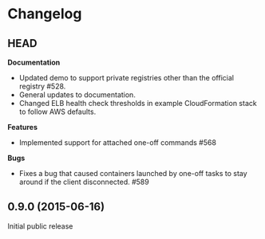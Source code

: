 # Changelog

## HEAD

**Documentation**

* Updated demo to support private registries other than the official registry #528.
* General updates to documentation.
* Changed ELB health check thresholds in example CloudFormation stack to follow AWS defaults.

**Features**

* Implemented support for attached one-off commands #568

**Bugs**

* Fixes a bug that caused containers launched by one-off tasks to stay around if the client disconnected. #589

## 0.9.0 (2015-06-16)

Initial public release
